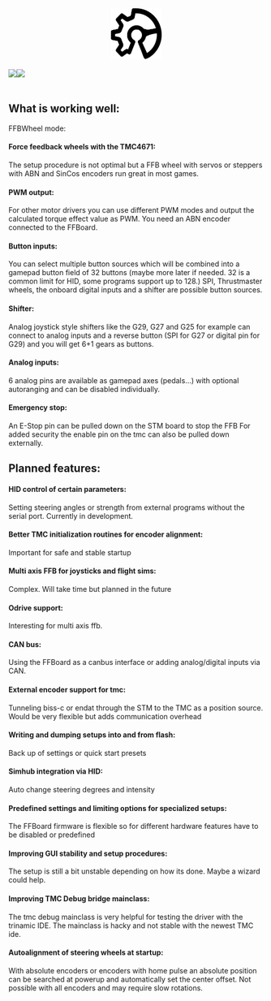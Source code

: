 <div align="center">
    <a href="https://github.com/Ultrawipf/OpenFFBoard">
        <img width="100" height="100" src="img/ffboard_logo.svg">
    </a>
	<br>
	<br>
	<div style="display: flex;">
		<a href="https://discord.gg/gHtnEcP">
            <img src="https://img.shields.io/discord/704355326291607614">
		</a>
		<a href="https://github.com/Ultrawipf/OpenFFBoard/stargazers">
            <img src="https://img.shields.io/github/stars/Ultrawipf/OpenFFBoard">
		</a>
	</div>
</div>
<br>


## What is working well:
FFBWheel mode:

#### Force feedback wheels with the TMC4671:
The setup procedure is not optimal but a FFB wheel with servos or steppers with ABN and SinCos encoders run great in most games.

#### PWM output:
For other motor drivers you can use different PWM modes and output the calculated torque effect value as PWM. You need an ABN encoder connected to the FFBoard.

#### Button inputs:
You can select multiple button sources which will be combined into a gamepad button field of 32 buttons (maybe more later if needed. 32 is a common limit for HID, some programs support up to 128.)
SPI, Thrustmaster wheels, the onboard digital inputs and a shifter are possible button sources.

#### Shifter:
Analog joystick style shifters like the G29, G27 and G25 for example can connect to analog inputs and a reverse button (SPI for G27 or digital pin for G29) and you will get 6+1 gears as buttons.

#### Analog inputs:
6 analog pins are available as gamepad axes (pedals...) with optional autoranging and can be disabled individually.

#### Emergency stop:
An E-Stop pin can be pulled down on the STM board to stop the FFB
For added security the enable pin on the tmc can also be pulled down externally.


## Planned features:

#### HID control of certain parameters:
Setting steering angles or strength from external programs without the serial port.
Currently in development.

#### Better TMC initialization routines for encoder alignment:
Important for safe and stable startup

#### Multi axis FFB for joysticks and flight sims:
Complex. Will take time but planned in the future

#### Odrive support:
Interesting for multi axis ffb.

#### CAN bus:
Using the FFBoard as a canbus interface or adding analog/digital inputs via CAN.

#### External encoder support for tmc:
Tunneling biss-c or endat through the STM to the TMC as a position source. Would be very flexible but adds communication overhead

#### Writing and dumping setups into and from flash:
Back up of settings or quick start presets

#### Simhub integration via HID:
Auto change steering degrees and intensity

#### Predefined settings and limiting options for specialized setups:
The FFBoard firmware is flexible so for different hardware features have to be disabled or predefined

#### Improving GUI stability and setup procedures:
The setup is still a bit unstable depending on how its done. Maybe a wizard could help.

#### Improving TMC Debug bridge mainclass:
The tmc debug mainclass is very helpful for testing the driver with the trinamic IDE. The mainclass is hacky and not stable with the newest TMC ide.

#### Autoalignment of steering wheels at startup:
With absolute encoders or encoders with home pulse an absolute position can be searched at powerup and automatically set the center offset. Not possible with all encoders and may require slow rotations.